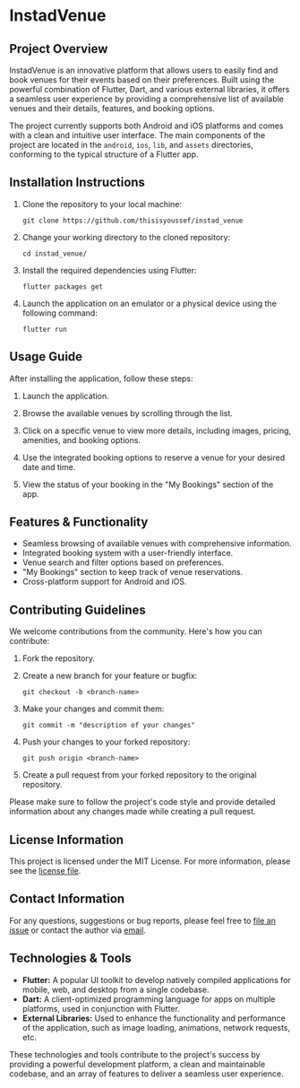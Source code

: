 # InstadVenue

## Project Overview

InstadVenue is an innovative platform that allows users to easily find and book venues for their events based on their preferences. Built using the powerful combination of Flutter, Dart, and various external libraries, it offers a seamless user experience by providing a comprehensive list of available venues and their details, features, and booking options.

The project currently supports both Android and iOS platforms and comes with a clean and intuitive user interface. The main components of the project are located in the `android`, `ios`, `lib`, and `assets` directories, conforming to the typical structure of a Flutter app.

## Installation Instructions

1. Clone the repository to your local machine:
   ```
   git clone https://github.com/thisisyoussef/instad_venue
   ```

2. Change your working directory to the cloned repository:
   ```
   cd instad_venue/
   ```

3. Install the required dependencies using Flutter:
   ```
   flutter packages get
   ```

4. Launch the application on an emulator or a physical device using the following command:
   ```
   flutter run
   ```

## Usage Guide

After installing the application, follow these steps:

1. Launch the application.

2. Browse the available venues by scrolling through the list.

3. Click on a specific venue to view more details, including images, pricing, amenities, and booking options.

4. Use the integrated booking options to reserve a venue for your desired date and time.

5. View the status of your booking in the "My Bookings" section of the app.

## Features & Functionality

- Seamless browsing of available venues with comprehensive information.
- Integrated booking system with a user-friendly interface.
- Venue search and filter options based on preferences.
- "My Bookings" section to keep track of venue reservations.
- Cross-platform support for Android and iOS.

## Contributing Guidelines

We welcome contributions from the community. Here's how you can contribute:

1. Fork the repository.

2. Create a new branch for your feature or bugfix:
   ```
   git checkout -b <branch-name>
   ```

3. Make your changes and commit them:
   ```
   git commit -m "description of your changes"
   ```

4. Push your changes to your forked repository:
   ```
   git push origin <branch-name>
   ```

5. Create a pull request from your forked repository to the original repository.

Please make sure to follow the project's code style and provide detailed information about any changes made while creating a pull request.

## License Information

This project is licensed under the MIT License. For more information, please see the [license file](./LICENSE).

## Contact Information

For any questions, suggestions or bug reports, please feel free to [file an issue](https://github.com/thisisyoussef/instad_venue/issues) or contact the author via [email](mailto:author@example.com).

## Technologies & Tools

- **Flutter:** A popular UI toolkit to develop natively compiled applications for mobile, web, and desktop from a single codebase.
- **Dart:** A client-optimized programming language for apps on multiple platforms, used in conjunction with Flutter.
- **External Libraries:** Used to enhance the functionality and performance of the application, such as image loading, animations, network requests, etc.

These technologies and tools contribute to the project's success by providing a powerful development platform, a clean and maintainable codebase, and an array of features to deliver a seamless user experience.